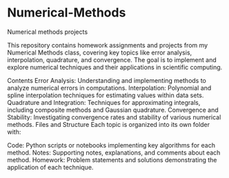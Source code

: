 # Numerical-Methods
Numerical methods projects

This repository contains homework assignments and projects from my Numerical Methods class, covering key topics like error analysis, interpolation, quadrature, and convergence. The goal is to implement and explore numerical techniques and their applications in scientific computing.

Contents
Error Analysis: Understanding and implementing methods to analyze numerical errors in computations.
Interpolation: Polynomial and spline interpolation techniques for estimating values within data sets.
Quadrature and Integration: Techniques for approximating integrals, including composite methods and Gaussian quadrature.
Convergence and Stability: Investigating convergence rates and stability of various numerical methods.
Files and Structure
Each topic is organized into its own folder with:

Code: Python scripts or notebooks implementing key algorithms for each method.
Notes: Supporting notes, explanations, and comments about each method.
Homework: Problem statements and solutions demonstrating the application of each technique.
